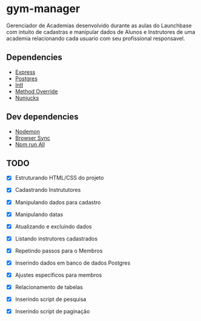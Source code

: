 # gym-manager
Gerenciador de Academias desenvolvido durante as aulas do Launchbase com intuito de cadastras e manipular dados de Alunos e Instrutores de uma academia relacionando cada usuario com seu profissional responsavel.


## Dependencies

- [Express](https://expressjs.com)
- [Postgres](https://node-postgres.com)
- [Intl](https://pub.dev/packages/intl)
- [Method Override](https://www.npmjs.com/package/method-override)
- [Nunjucks](https://www.npmjs.com/package/nunjucks)


## Dev dependencies

- [Nodemon](https://nodemon.io)
- [Browser Sync](https://browsersync.io/)
- [Npm run All](https://www.npmjs.com/package/npm-run-all)


## TODO
- [x] Estruturando HTML/CSS do projeto
- [x] Cadastrando Instrututores
- [x] Manipulando dados para cadastro
- [x] Manipulando datas
- [x] Atualizando e excluindo dados
- [x] Listando instrutores cadastrados
- [x] Repetindo passos para o Membros

- [x] Inserindo dados em banco de dados Postgres
- [x] Ajustes especificos para membros
- [x] Relacionamento de tabelas
- [x] Inserindo script de pesquisa
- [x] Inserindo script de paginação
